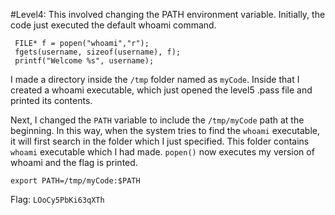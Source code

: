 #Level4:
This involved changing the PATH environment variable. Initially, the code just executed the default whoami command.

```
 FILE* f = popen("whoami","r");
 fgets(username, sizeof(username), f);
 printf("Welcome %s", username);
```

I made a directory inside the `/tmp` folder named as `myCode`. Inside that I created a whoami executable, which just opened the level5 .pass file and printed its contents.

Next, I changed the `PATH` variable to include the `/tmp/myCode` path at the beginning. In this way, when the system tries to find the `whoami` executable, it will first search in the folder which I just specified. This folder contains `whoami` executable which I had made. `popen()` now executes my version of whoami and the flag is printed.

```export PATH=/tmp/myCode:$PATH```

Flag:  `LOoCy5PbKi63qXTh`